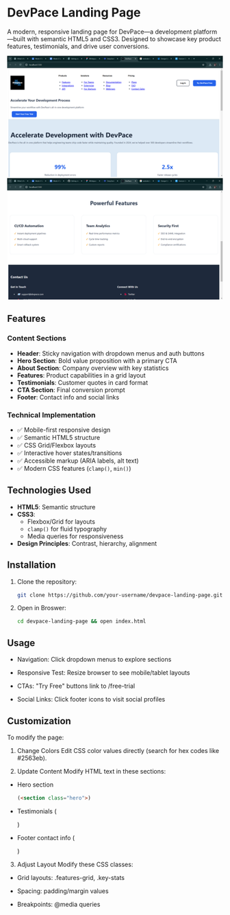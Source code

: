# DevPace Landing Page

A modern, responsive landing page for DevPace—a development platform—built with semantic HTML5 and CSS3. Designed to showcase key product features, testimonials, and drive user conversions.

![DevPace Landing Page Screenshot](./devpace-screenshot-1.png)
![DevPace Landing Page Screenshot](./devpace-screenshot-2.png)

## Features

### Content Sections
- **Header**: Sticky navigation with dropdown menus and auth buttons
- **Hero Section**: Bold value proposition with a primary CTA
- **About Section**: Company overview with key statistics
- **Features**: Product capabilities in a grid layout
- **Testimonials**: Customer quotes in card format
- **CTA Section**: Final conversion prompt
- **Footer**: Contact info and social links

### Technical Implementation
- ✅ Mobile-first responsive design
- ✅ Semantic HTML5 structure
- ✅ CSS Grid/Flexbox layouts
- ✅ Interactive hover states/transitions
- ✅ Accessible markup (ARIA labels, alt text)
- ✅ Modern CSS features (`clamp()`, `min()`)

## Technologies Used
- **HTML5**: Semantic structure
- **CSS3**:  
  - Flexbox/Grid for layouts
  - `clamp()` for fluid typography
  - Media queries for responsiveness
- **Design Principles**: Contrast, hierarchy, alignment

## Installation
1. Clone the repository:
   ```bash
   git clone https://github.com/your-username/devpace-landing-page.git

2. Open in Broswer:
   ```bash
   cd devpace-landing-page && open index.html

## Usage

  - Navigation: Click dropdown menus to explore sections

  - Responsive Test: Resize browser to see mobile/tablet layouts

  - CTAs: "Try Free" buttons link to /free-trial

  - Social Links: Click footer icons to visit social profiles

## Customization

To modify the page:

1. Change Colors
  Edit CSS color values directly (search for hex codes like #2563eb).

2. Update Content
  Modify HTML text in these sections:

  - Hero section
    ```html
    (<section class="hero">)

  - Testimonials (<section id="testimonials">)

  - Footer contact info (<section class="contact-info">)

3. Adjust Layout
  Modify these CSS classes:

  - Grid layouts: .features-grid, .key-stats

  - Spacing: padding/margin values

  - Breakpoints: @media queries

